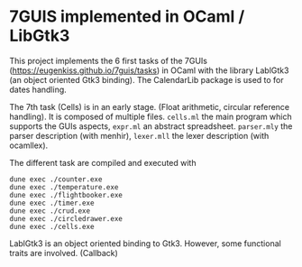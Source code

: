 # 7GUIS implemented in OCaml / LibGtk3

This project implements the 6 first tasks of the 7GUIs
(https://eugenkiss.github.io/7guis/tasks) in OCaml with the library
LablGtk3 (an object oriented Gtk3 binding). The CalendarLib package
is used to for dates handling.

The 7th task (Cells) is in an early stage. (Float arithmetic, circular
reference handling). It is composed of multiple files. `cells.ml` the main
program which supports the GUIs aspects, `expr.ml` an abstract
spreadsheet. `parser.mly` the parser description (with menhir), `lexer.mll`
the lexer description (with ocamllex).

The different task are compiled and executed with

```
dune exec ./counter.exe
dune exec ./temperature.exe
dune exec ./flightbooker.exe
dune exec ./timer.exe
dune exec ./crud.exe
dune exec ./circledrawer.exe
dune exec ./cells.exe
```

LablGtk3 is an object oriented binding to Gtk3. However, some functional
traits are involved. (Callback)
